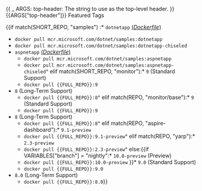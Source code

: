 {{
    _ ARGS:
      top-header: The string to use as the top-level header.
}}{{ARGS["top-header"]}} Featured Tags

{{if match(SHORT_REPO, "samples")
:* `dotnetapp` [(*Dockerfile*)](https://github.com/dotnet/dotnet-docker/blob/main/samples/dotnetapp/Dockerfile)
  * `docker pull mcr.microsoft.com/dotnet/samples:dotnetapp`
  * `docker pull mcr.microsoft.com/dotnet/samples:dotnetapp-chiseled`
* `aspnetapp` [(*Dockerfile*)](https://github.com/dotnet/dotnet-docker/blob/main/samples/aspnetapp/Dockerfile)
  * `docker pull mcr.microsoft.com/dotnet/samples:aspnetapp`
  * `docker pull mcr.microsoft.com/dotnet/samples:aspnetapp-chiseled`^
elif match(SHORT_REPO, "monitor"):* `9` (Standard Support)
  * `docker pull {{FULL_REPO}}:9`
* `8` (Long-Term Support)
  * `docker pull {{FULL_REPO}}:8`^
elif match(REPO, "monitor/base"):* `9` (Standard Support)
  * `docker pull {{FULL_REPO}}:9`
* `8` (Long-Term Support)
  * `docker pull {{FULL_REPO}}:8`^
elif match(REPO, "aspire-dashboard"):* `9.1-preview`
  * `docker pull {{FULL_REPO}}:9.1-preview`^
elif match(REPO, "yarp"):* `2.3-preview`
  * `docker pull {{FULL_REPO}}:2.3-preview`^
else:{{if VARIABLES["branch"] = "nightly":* `10.0-preview` (Preview)
  * `docker pull {{FULL_REPO}}:10.0-preview`
}}* `9.0` (Standard Support)
  * `docker pull {{FULL_REPO}}:9.0`
* `8.0` (Long-Term Support)
  * `docker pull {{FULL_REPO}}:8.0`}}
